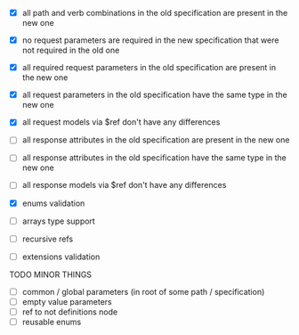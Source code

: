 - [X] all path and verb combinations in the old specification are present in the new one
- [X] no request parameters are required in the new specification that were not required in the old one
- [X] all required request parameters in the old specification are present in the new one
- [X] all request parameters in the old specification have the same type in the new one
- [X] all request models via $ref don't have any differences
- [ ] all response attributes in the old specification are present in the new one
- [ ] all response attributes in the old specification have the same type in the new one
- [ ] all response models via $ref don't have any differences
- [X] enums validation
- [ ] arrays type support
- [ ] recursive refs
- [ ] extensions validation


TODO MINOR THINGS
- [ ] common / global parameters (in root of some path / specification)
- [ ] empty value parameters
- [ ] ref to not definitions node
- [ ] reusable enums